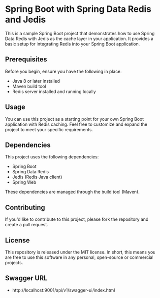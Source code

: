 # Spring Boot with Spring Data Redis and Jedis

This is a sample Spring Boot project that demonstrates how to use Spring Data Redis 
with Jedis as the cache layer in your application. It provides a basic setup for 
integrating Redis into your Spring Boot application.

## Prerequisites
Before you begin, ensure you have the following in place:

* Java 8 or later installed
* Maven build tool
* Redis server installed and running locally

## Usage
You can use this project as a starting point for your own Spring Boot application with Redis caching.
Feel free to customize and expand the project to meet your specific requirements.

## Dependencies
This project uses the following dependencies:

* Spring Boot
* Spring Data Redis
* Jedis (Redis Java client)
* Spring Web

These dependencies are managed through the build tool (Maven).

## Contributing
If you'd like to contribute to this project, please fork the repository and create a pull request.

## License
This repository is released under the MIT license. In short, this means you are free to use this
software in any personal, open-source or commercial projects.

## Swagger URL

* http://localhost:9001/api/v1/swagger-ui/index.html